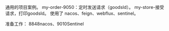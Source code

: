 通用的项目案例。
my-order-9050：定时发送请求（goodsId）。
my-store-接受请求，打印goodsId。
使用了 nacos、feign、webflux、sentinel。

准备工作：
8848nacos、9010Sentinel